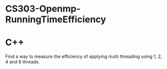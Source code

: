 # CS303-Openmp-RunningTimeEfficiency
# C++
Find a way to measure the efficiency of applying multi threading using 1, 2, 4 and 8 threads.
